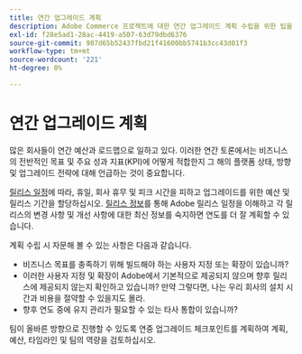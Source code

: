 ```yaml
---
title: 연간 업그레이드 계획
description: Adobe Commerce 프로젝트에 대한 연간 업그레이드 계획 수립을 위한 팁을 검토하십시오.
exl-id: f28e5ad1-28ac-4419-a507-63d79dbd6376
source-git-commit: 987d65b52437fbd21f41600bb5741b3cc43d01f3
workflow-type: tm+mt
source-wordcount: '221'
ht-degree: 0%

---
```


# 연간 업그레이드 계획

많은 회사들이 연간 예산과 로드맵으로 일하고 있다. 이러한 연간 토론에서는 비즈니스의 전반적인 목표 및 주요 성과 지표(KPI)에 어떻게 적합한지 그 해의 플랫폼 상태, 방향 및 업그레이드 전략에 대해 언급하는 것이 중요합니다.

[릴리스 일정](https://experienceleague.adobe.com/en/docs/commerce-operations/release/planning/schedule)에 따라, 휴일, 회사 휴무 및 피크 시간을 피하고 업그레이드를 위한 예산 및 릴리스 기간을 할당하십시오. [릴리스 정보](https://experienceleague.adobe.com/en/docs/commerce-operations/release/notes/overview)를 통해 Adobe 릴리스 일정을 이해하고 각 릴리스의 변경 사항 및 개선 사항에 대한 최신 정보를 숙지하면 연도를 더 잘 계획할 수 있습니다.

계획 수립 시 자문해 볼 수 있는 사항은 다음과 같습니다.

- 비즈니스 목표를 충족하기 위해 빌드해야 하는 사용자 지정 또는 확장이 있습니까?
- 이러한 사용자 지정 및 확장이 Adobe에서 기본적으로 제공되지 않으며 향후 릴리스에 제공되지 않는지 확인하고 있습니까? 만약 그렇다면, 나는 우리 회사의 설치 시간과 비용을 절약할 수 있을지도 몰라.
- 향후 연도 중에 유지 관리가 필요할 수 있는 타사 통합이 있습니까?

팀이 올바른 방향으로 진행할 수 있도록 연중 업그레이드 체크포인트를 계획하여 계획, 예산, 타임라인 및 팀의 역량을 검토하십시오.
